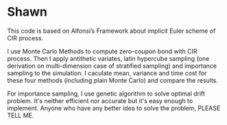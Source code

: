 # Shawn
This code is based on Alfonsi’s Framework about implicit Euler scheme of CIR process. 

I use Monte Carlo Methods to compute zero-coupon bond with CIR process. Then I apply antithetic variates, latin hypercube sampling (one derivation on multi-dimension case of stratified sampling) and importance sampling to the simulation. I caculate mean, variance and time cost for these four methods (including plain Monte Carlo) and compare the results.

For importance sampling, I use genetic algorithm to solve optimal drift problem. It's neither efficient nor accurate but it's easy enough to implement. Anyone who have any better idea to solve the problem, PLEASE TELL ME.
